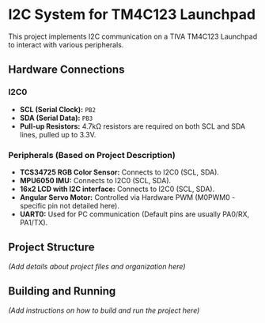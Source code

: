 # I2C System for TM4C123 Launchpad

This project implements I2C communication on a TIVA TM4C123 Launchpad to interact with various peripherals.

## Hardware Connections

### I2C0

*   **SCL (Serial Clock):** `PB2`
*   **SDA (Serial Data):** `PB3`
*   **Pull-up Resistors:** 4.7kΩ resistors are required on both SCL and SDA lines, pulled up to 3.3V.

### Peripherals (Based on Project Description)

*   **TCS34725 RGB Color Sensor:** Connects to I2C0 (SCL, SDA).
*   **MPU6050 IMU:** Connects to I2C0 (SCL, SDA).
*   **16x2 LCD with I2C interface:** Connects to I2C0 (SCL, SDA).
*   **Angular Servo Motor:** Controlled via Hardware PWM (M0PWM0 - specific pin not detailed here).
*   **UART0:** Used for PC communication (Default pins are usually PA0/RX, PA1/TX).

## Project Structure

*(Add details about project files and organization here)*

## Building and Running

*(Add instructions on how to build and run the project here)* 